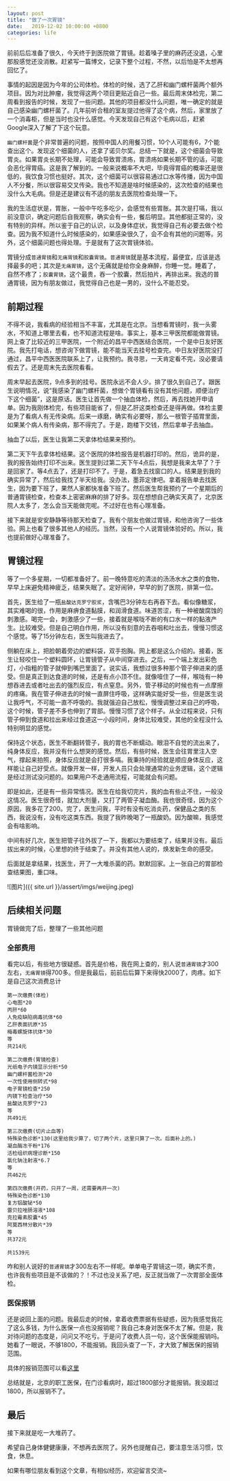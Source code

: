 ```yaml
---
layout: post
title: "做了一次胃镜"
date:   2019-12-02 10:00:00 +0800
categories: life
---
```


前前后后准备了很久，今天终于到医院做了胃镜。趁着嗓子里的麻药还没退，心里那股感觉还没消散。赶紧写一篇博文，记录下整个过程，不然，以后怕是不太想再回忆了。

事情的起因是因为今年的公司体检。体检的时候，选了乙肝和幽门螺杆菌两个额外项目。因为对比肿瘤，我觉得这两个项目更贴近自己一些。最后周末体检完，第二周看到报告的时候，发现了一些问题。其他的项目都没什么问题，唯一确定的就是自己感染幽门螺杆菌了。几年前听合租的室友提过他得了这个病，然后，家里放了一个消毒柜，但是当时也没什么感觉。今天发现自己有这个毛病以后，赶紧Google深入了解了下这个玩意。

`幽门螺杆菌`是个非常普遍的问题，按照中国人的用餐习惯，10个人可能有6，7个能查出这个。发现这个细菌的人，还拿了诺贝尔奖。总结一下就是，这个细菌会导致胃炎。如果胃炎长期不处理，可能会导致胃溃疡，胃溃疡如果长期不管的话，可能会恶化得胃癌。这是我了解到的。一般来说概率不大吧，毕竟得胃癌的概率还是很低的，我饮食习惯也挺好。其次，这个细菌可以很容易通过口水等传播，因为中国人不分餐，所以很容易交叉传染。我也不知道是啥时候感染的，这次检查的结果也没什么大毛病。但是还是建议有不适的朋友去医院检查处理一下。

我的生活症状是，胃胀，一般中午吃多吃少，会感觉有些胃胀。其次是打嗝，我以前没意识，确定问题后自我观察，确实会有一些，餐后明显。其他都挺正常的，没有特别的异样。所以鉴于自己的认识，以及身体症状，我觉得自己有必要去做个检查。因为我不知道什么时候感染的，如果感染很久了，会不会有其他的问题等。另外，这个细菌问题也得处理。于是就有了这次胃镜体验。

胃镜分成`普通胃镜`和`无痛胃镜`和`胶囊胃镜`。`普通胃镜`就是基本流程，最便宜，应该是选择最多的吧；其次是`无痛胃镜`，这个无痛就是给你全身麻醉，你睡一觉。睡着了，自然不疼了；`胶囊胃镜`，这个最贵，吞一个胶囊，然后拍片，再排出来。我选的普通胃镜，因为有朋友做过，我觉得自己也是一男的，没什么不能忍受。

## 前期过程

不得不说，我看病的经验相当不丰富，尤其是在北京。当想看胃镜时，我一头雾水，不知道上哪里去看，也不知道流程是啥。事实上，基本三甲医院都能做胃镜。网上查了比较近的三甲医院，一个附近的昌平中西医结合医院，一个是中日友好医院。我先打电话，想咨询下做胃镜，能不能当天去挂号检查完。中日友好医院没打通过，昌平中西医医院联系上了，让我预约。我寻思，一天肯定看不完，没必要请假去了。还是周末先去医院看看。

周末早起去医院，9点多到的挂号。医院永远不会人少。排了很久到自己了。跟医生说明情况，说“我感染了幽门螺杆菌，想做个胃镜看有没有其他问题，顺便治疗下这个细菌”，这是原话。医生让首先做一个抽血体检，然后，再去找她开申请单。因为我刚体检完，有些项目能省了，但是乙肝这类检查还是得再做。体检主要是为了看病人有无传染病。后来一琢磨，确实有必要呀，那么一根管子插胃里面，如果某个病人有传染病，那不得完了。于是，跑楼下交钱，然后拿单子去抽血。

抽血了以后，医生让我第二天拿体检结果来预约。

第二天下午去拿体检结果。这个医院的体检报告是机器打印的。然后，诡异的是，我的报告始终打印不出来。医生提到过第二天下午4点后，我想是我来太早了？于是回家了。等4点去了，还是打印不了。于是，着急去找窗口的人。结果是到我的确实异常了，然后给我找了半天给我。没办法，墨菲定律吧。拿着报告单去找医生，因为要下班了，果然人家都快准备下班了。然后医生帮我预约了一个星期后的普通胃镜检查，检查本上密密麻麻的排了好多。现在想想自己确实天真了，北京医院人太多了，怎么会当天能做完呢。不过好在也有心理准备。

接下来就是安安静静等待那天检查了。我有个朋友也做过胃镜，和他咨询了一些体验。网上也看了很多其他人的经历。当然，没有一个人说胃镜体验好的。所以，我也提前做好心理准备了。

## 胃镜过程

等了一个多星期，一切都准备好了。前一晚特意吃的清淡的汤汤水水之类的食物，早早上床避免精神疲乏，结果失眠了。定好闹钟，早早的到了医院，排第一位。

首先，医生给了一瓶`盐酸达克罗宁胶浆`，含嘴巴3分钟左右再吞下去。看似像糖浆，其实难喝的很，作用是麻痹食道黏膜，和润滑食道。味道苦涩，有一种被酸腐蚀的刺激感。喝完一会，刺激感少了一些，接着就是喉咙不断的有口水一样的黏液产生。比较难受。但是自己明白作用，所以没有刻意的去吞咽和吐出去，慢慢习惯这个感觉。等了15分钟左右，医生叫我进去了。

侧躺在床上，把脸朝着旁边的塑料袋，双手抱胸。网上都是这么介绍的。接着，医生让轻咬住一个塑料圆环，让胃镜管子从中间穿进去。之后，一个端上发出彩色灯，小指粗的管子就伸到嘴巴里面了。说实话，我想过很多种那个管子伸进来的感受。但是真正到达食道的时候，还是有点小顶不住。就像噎住了一样，喉咙有一种想吞进去或者吐出去的强烈反应，有点窒息。另外，管子移动的时候也有一点摩擦的疼痛。我在管子伸进去的时候一直屏住呼吸，这样确实能好受一些，但是医生说让我呼气，不可能一直不呼吸的。我就强迫自己放松，慢慢调整过来自己的呼吸，这个时候，管子差不多也伸到了胃部。慢慢习惯了这个样子。从全过程来说，只有管子伸到食道和拉出来经过食道这一小段时间，身体比较难受，其他的全程没什么特别明显的感觉。

保持这个状态，医生不断翻转管子，我的胃也不断蠕动。眼泪不自觉的流出来了，纯身体反应，我并没有什么想哭的感觉。然后，有些时候，医生会往胃里注入空气，撑起来拍照，身体反应就是会打很多嗝。我秉持的经验就是顺应身体反应，这样能让自己好受点。就像开发一样，开发人员只会处理通常的业务逻辑，这个逻辑是经过测试没问题的。如果用户不走通用流程，可能就会有问题。

即是如此，还是有一些异常情况。医生在给我切完片，我的血有些止不住，一般没这情况。医生很奇怪，就加大剂量，又打了两管子凝血酶。我也很奇怪，因为这个原因，我多花了200。完了，医生问我，平时有没有吃消炎药，保健品之类的东西，我说没有，没有吃这类东西。我提了我昨晚喝了一瓶酸奶。因为酸嘛，我感觉会有啥影响。

中间有好几次，医生把管子往外拔了一下，我都以为要结束了，结果并没有。最后拔出来的时候，心里想的终于结束了。并没有其他人说的，焕发新生命的感受。

后面就是拿结果，找医生，开了一大堆杀菌的药。默默回家。上一张自己的胃部检查结果图，重口味。

![图片]({{ site.url }}/assert/imgs/weijing.jpeg)

## 后续相关问题

胃镜做完了后，整理了一些其他问题

### 全部费用

看完以后，有些地方很疑惑。首先是价格，我在网上查的，别人说`普通胃镜`才300左右，`无痛胃镜`得700多。但是我最后，前前后后算下来得快2000了，肉疼。如下是自己这次消费总计

```text
第一次缴费(体检)
心电图*20
丙肝*60
人免疫缺陷病毒抗体*60
乙肝表面抗原*35
梅毒螺旋体抗体*30
等
共214元

第二次缴费(胃镜检查)
光纸电子内镜显示分析*50
幽门螺杆菌检测*20
一次性使用侧转式*98
电子胃镜检查*250
内镜下检查治疗*50
盐酸达克罗宁*23
等
共491元

第三次缴费(切片止血等)
特殊染色诊断*130(这里给我少算了，切了两个片，这里只算了一次。后面补上的。)
凝血酶冻干粉*176
活检组织病理诊断*150
氯化钠注射液*6.7
等
共462元

第四次缴费(开药，只开了一周，还需要再开一次)
特殊染色诊断*130
复方铝酸铋*50
雷贝拉唑肠溶液*108
克拉霉素胶囊*45
阿莫西林分散片*39
等
共372元

共1539元
```

咋和别人说好的`普通胃镜`才300左右不一样呢。单单电子胃镜这一项，确实不贵，也许我有些项目是不该做的？！不过也没关系了吧，反正就当做了一次胃部全面体检。

### 医保报销

还是说回上面的问题。我最后走的时候，拿着收费票据有些疑惑，因为我感觉我花了这么多钱，为什么医保一点也没报销呢？我自己本身对医保不太了解。但是，我对待问题的态度是，问问又不吃亏。于是问了收费人员一句，这个医保能报销吗。她看了一眼说，不够1800，不能报销。我回头查了一下，才大致了解医保的报销范围。

具体的报销范围可以看[这里](https://www.xwhosp.com.cn/Html/News/Articles/10007412.html)

总结就是，北京的职工医保，在门诊看病时，超过1800部分才能报销。我没超过1800，所以报销不了。

## 最后

接下来就是吃一大堆药了。

希望自己身体健健康康，不想再去医院了。另外也提醒自己，要注意生活习惯，饮食，休息。

如果有哪位朋友看到这个文章，有相似经历，欢迎留言交流~
